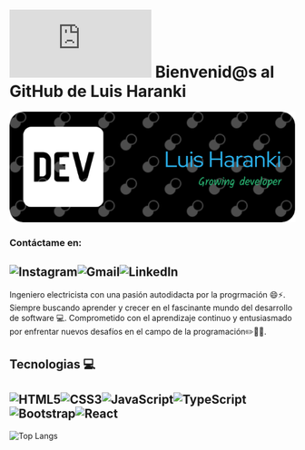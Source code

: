 # <iframe src="https://giphy.com/embed/bcKmIWkUMCjVm" width="250" height="120" frameBorder="0" class="giphy-embed" allowFullScreen></iframe> Bienvenid@s al GitHub de Luis Haranki 
![banner de luis Haranki](banner-luis-haranki.png)
### Contáctame en:
![Instagram](https://img.shields.io/badge/Instagram-%23E4405F.svg?style=for-the-badge&logo=Instagram&logoColor=white)![Gmail](https://img.shields.io/badge/Gmail-D14836?style=for-the-badge&logo=gmail&logoColor=white)![LinkedIn](https://img.shields.io/badge/linkedin-%230077B5.svg?style=for-the-badge&logo=linkedin&logoColor=white)
--
Ingeniero electricista con una pasión autodidacta por la progrmación :smile::zap:. Siempre buscando aprender y crecer en el fascinante mundo del desarrollo de software :computer:. Comprometido con el aprendizaje continuo y entusiasmado por enfrentar nuevos desafíos en el campo de la programación:pencil2::blue_book::muscle:.

## Tecnologias :computer:
![HTML5](https://img.shields.io/badge/html5-%23E34F26.svg?style=for-the-badge&logo=html5&logoColor=white)![CSS3](https://img.shields.io/badge/css3-%231572B6.svg?style=for-the-badge&logo=css3&logoColor=white)![JavaScript](https://img.shields.io/badge/javascript-%23323330.svg?style=for-the-badge&logo=javascript&logoColor=%23F7DF1E)![TypeScript](https://img.shields.io/badge/typescript-%23007ACC.svg?style=for-the-badge&logo=typescript&logoColor=white)
![Bootstrap](https://img.shields.io/badge/bootstrap-%238511FA.svg?style=for-the-badge&logo=bootstrap&logoColor=white)![React](https://img.shields.io/badge/react-%2320232a.svg?style=for-the-badge&logo=react&logoColor=%2361DAFB)
--
![Top Langs](https://github-readme-stats.vercel.app/api/top-langs/?username=LuisHaranki33&layout=compact&theme=dark)
